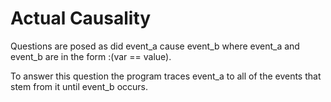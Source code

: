 # Actual Causality
Questions are posed as did event_a cause event_b where event_a and event_b are in the form :(var == value).

To answer this question the program traces event_a to all of the events that stem from it until event_b occurs.  
